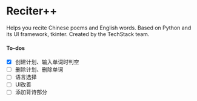 # Reciter++
Helps you recite Chinese poems and English words. Based on Python and its UI framework, tkinter. Created by the TechStack team.
#### To-dos
- [x] 创建计划、输入单词时判空
- [ ] 删除计划、删除单词
- [ ] 语言选择
- [ ] UI改善
- [ ] 添加背诗部分
